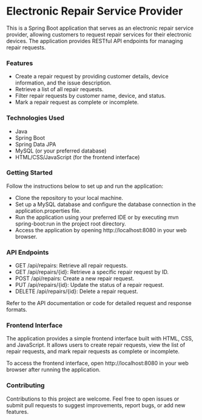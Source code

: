 # Electronic Repair Service Provider
This is a Spring Boot application that serves as an electronic repair service provider, allowing customers to request repair services for their electronic devices. The application provides RESTful API endpoints for managing repair requests.

### Features
* Create a repair request by providing customer details, device information, and the issue description.
* Retrieve a list of all repair requests.
* Filter repair requests by customer name, device, and status.
* Mark a repair request as complete or incomplete.
### Technologies Used
* Java
* Spring Boot
* Spring Data JPA
* MySQL (or your preferred database)
* HTML/CSS/JavaScript (for the frontend interface)
### Getting Started
Follow the instructions below to set up and run the application:

* Clone the repository to your local machine.
* Set up a MySQL database and configure the database connection in the application.properties file.
* Run the application using your preferred IDE or by executing mvn spring-boot:run in the project root directory.
* Access the application by opening http://localhost:8080 in your web browser.
### API Endpoints
* GET /api/repairs: Retrieve all repair requests.
* GET /api/repairs/{id}: Retrieve a specific repair request by ID.
* POST /api/repairs: Create a new repair request.
* PUT /api/repairs/{id}: Update the status of a repair request.
* DELETE /api/repairs/{id}: Delete a repair request.

Refer to the API documentation or code for detailed request and response formats.

### Frontend Interface
The application provides a simple frontend interface built with HTML, CSS, and JavaScript. It allows users to create repair requests, view the list of repair requests, and mark repair requests as complete or incomplete.

To access the frontend interface, open http://localhost:8080 in your web browser after running the application.

### Contributing
Contributions to this project are welcome. Feel free to open issues or submit pull requests to suggest improvements, report bugs, or add new features.
